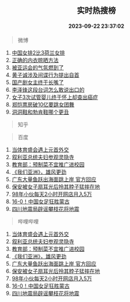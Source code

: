 <div align="center"><h2>实时热搜榜</h2><h4>2023-09-22 23:37:02</h4></div>

> 微博  

1. [中国女排2比3荷兰女排](https://s.weibo.com/weibo?q=%23%E4%B8%AD%E5%9B%BD%E5%A5%B3%E6%8E%922%E6%AF%943%E8%8D%B7%E5%85%B0%E5%A5%B3%E6%8E%92%23&t=31&band_rank=1&Refer=top)<br />
2. [正确的内衣晾晒方法](https://s.weibo.com/weibo?q=%23%E6%AD%A3%E7%A1%AE%E7%9A%84%E5%86%85%E8%A1%A3%E6%99%BE%E6%99%92%E6%96%B9%E6%B3%95%23&t=31&band_rank=2&Refer=top)<br />
3. [被亚运会的气氛燃到了](https://s.weibo.com/weibo?q=%23%E8%A2%AB%E4%BA%9A%E8%BF%90%E4%BC%9A%E7%9A%84%E6%B0%94%E6%B0%9B%E7%87%83%E5%88%B0%E4%BA%86%23&t=31&band_rank=3&Refer=top)<br />
4. [黄子诚涉及间谍行为提出自首](https://s.weibo.com/weibo?q=%23%E9%BB%84%E5%AD%90%E8%AF%9A%E6%B6%89%E5%8F%8A%E9%97%B4%E8%B0%8D%E8%A1%8C%E4%B8%BA%E6%8F%90%E5%87%BA%E8%87%AA%E9%A6%96%23&t=31&band_rank=4&Refer=top)<br />
5. [国产剧女主终于长嘴了](https://s.weibo.com/weibo?q=%23%E5%9B%BD%E4%BA%A7%E5%89%A7%E5%A5%B3%E4%B8%BB%E7%BB%88%E4%BA%8E%E9%95%BF%E5%98%B4%E4%BA%86%23&t=31&band_rank=5&Refer=top)<br />
6. [李泽锋这段台词怎么敢说出口的](https://s.weibo.com/weibo?q=%23%E6%9D%8E%E6%B3%BD%E9%94%8B%E8%BF%99%E6%AE%B5%E5%8F%B0%E8%AF%8D%E6%80%8E%E4%B9%88%E6%95%A2%E8%AF%B4%E5%87%BA%E5%8F%A3%E7%9A%84%23&t=31&band_rank=6&Refer=top)<br />
7. [女子3次试管婴儿终于怀上却查出癌症](https://s.weibo.com/weibo?q=%23%E5%A5%B3%E5%AD%903%E6%AC%A1%E8%AF%95%E7%AE%A1%E5%A9%B4%E5%84%BF%E7%BB%88%E4%BA%8E%E6%80%80%E4%B8%8A%E5%8D%B4%E6%9F%A5%E5%87%BA%E7%99%8C%E7%97%87%23&t=31&band_rank=7&Refer=top)<br />
8. [郑恺票房破10亿要跳女团舞](https://s.weibo.com/weibo?q=%23%E9%83%91%E6%81%BA%E7%A5%A8%E6%88%BF%E7%A0%B410%E4%BA%BF%E8%A6%81%E8%B7%B3%E5%A5%B3%E5%9B%A2%E8%88%9E%23&t=31&band_rank=8&Refer=top)<br />
9. [洞洞鞋和勃肯鞋哪个更丑](https://s.weibo.com/weibo?q=%23%E6%B4%9E%E6%B4%9E%E9%9E%8B%E5%92%8C%E5%8B%83%E8%82%AF%E9%9E%8B%E5%93%AA%E4%B8%AA%E6%9B%B4%E4%B8%91%23&t=31&band_rank=9&Refer=top)<br />

> 知乎  


> 百度  

1. [当体育盛会遇上元首外交](https://www.baidu.com/s?wd=%E5%BD%93%E4%BD%93%E8%82%B2%E7%9B%9B%E4%BC%9A%E9%81%87%E4%B8%8A%E5%85%83%E9%A6%96%E5%A4%96%E4%BA%A4&sa=fyb_news&rsv_dl=fyb_news)<br />
2. [叙利亚总统夫妇参观灵隐寺](https://www.baidu.com/s?wd=%E5%8F%99%E5%88%A9%E4%BA%9A%E6%80%BB%E7%BB%9F%E5%A4%AB%E5%A6%87%E5%8F%82%E8%A7%82%E7%81%B5%E9%9A%90%E5%AF%BA&sa=fyb_news&rsv_dl=fyb_news)<br />
3. [教育部：预制菜不宜推广进校园](https://www.baidu.com/s?wd=%E6%95%99%E8%82%B2%E9%83%A8%EF%BC%9A%E9%A2%84%E5%88%B6%E8%8F%9C%E4%B8%8D%E5%AE%9C%E6%8E%A8%E5%B9%BF%E8%BF%9B%E6%A0%A1%E5%9B%AD&sa=fyb_news&rsv_dl=fyb_news)<br />
4. [《我们亚洲》，雄风更劲](https://www.baidu.com/s?wd=%E3%80%8A%E6%88%91%E4%BB%AC%E4%BA%9A%E6%B4%B2%E3%80%8B%EF%BC%8C%E9%9B%84%E9%A3%8E%E6%9B%B4%E5%8A%B2&sa=fyb_news&rsv_dl=fyb_news)<br />
5. [广东大量鱼跃出海面跳上岸 官方回应](https://www.baidu.com/s?wd=%E5%B9%BF%E4%B8%9C%E5%A4%A7%E9%87%8F%E9%B1%BC%E8%B7%83%E5%87%BA%E6%B5%B7%E9%9D%A2%E8%B7%B3%E4%B8%8A%E5%B2%B8+%E5%AE%98%E6%96%B9%E5%9B%9E%E5%BA%94&sa=fyb_news&rsv_dl=fyb_news)<br />
6. [保安被女子扇耳光后拎其脖子猛摔在地](https://www.baidu.com/s?wd=%E4%BF%9D%E5%AE%89%E8%A2%AB%E5%A5%B3%E5%AD%90%E6%89%87%E8%80%B3%E5%85%89%E5%90%8E%E6%8B%8E%E5%85%B6%E8%84%96%E5%AD%90%E7%8C%9B%E6%91%94%E5%9C%A8%E5%9C%B0&sa=fyb_news&rsv_dl=fyb_news)<br />
7. [98年小伙每天2小时开网店月入5万](https://www.baidu.com/s?wd=98%E5%B9%B4%E5%B0%8F%E4%BC%99%E6%AF%8F%E5%A4%A92%E5%B0%8F%E6%97%B6%E5%BC%80%E7%BD%91%E5%BA%97%E6%9C%88%E5%85%A55%E4%B8%87&sa=fyb_news&rsv_dl=fyb_news)<br />
8. [16-0！中国女足狂胜蒙古](https://www.baidu.com/s?wd=16-0%EF%BC%81%E4%B8%AD%E5%9B%BD%E5%A5%B3%E8%B6%B3%E7%8B%82%E8%83%9C%E8%92%99%E5%8F%A4&sa=fyb_news&rsv_dl=fyb_news)<br />
9. [四川地震局辟谣攀枝花将地震](https://www.baidu.com/s?wd=%E5%9B%9B%E5%B7%9D%E5%9C%B0%E9%9C%87%E5%B1%80%E8%BE%9F%E8%B0%A3%E6%94%80%E6%9E%9D%E8%8A%B1%E5%B0%86%E5%9C%B0%E9%9C%87&sa=fyb_news&rsv_dl=fyb_news)<br />

> 哔哩哔哩  

1. [当体育盛会遇上元首外交](https://www.baidu.com/s?wd=%E5%BD%93%E4%BD%93%E8%82%B2%E7%9B%9B%E4%BC%9A%E9%81%87%E4%B8%8A%E5%85%83%E9%A6%96%E5%A4%96%E4%BA%A4&sa=fyb_news&rsv_dl=fyb_news)<br />
2. [叙利亚总统夫妇参观灵隐寺](https://www.baidu.com/s?wd=%E5%8F%99%E5%88%A9%E4%BA%9A%E6%80%BB%E7%BB%9F%E5%A4%AB%E5%A6%87%E5%8F%82%E8%A7%82%E7%81%B5%E9%9A%90%E5%AF%BA&sa=fyb_news&rsv_dl=fyb_news)<br />
3. [教育部：预制菜不宜推广进校园](https://www.baidu.com/s?wd=%E6%95%99%E8%82%B2%E9%83%A8%EF%BC%9A%E9%A2%84%E5%88%B6%E8%8F%9C%E4%B8%8D%E5%AE%9C%E6%8E%A8%E5%B9%BF%E8%BF%9B%E6%A0%A1%E5%9B%AD&sa=fyb_news&rsv_dl=fyb_news)<br />
4. [《我们亚洲》，雄风更劲](https://www.baidu.com/s?wd=%E3%80%8A%E6%88%91%E4%BB%AC%E4%BA%9A%E6%B4%B2%E3%80%8B%EF%BC%8C%E9%9B%84%E9%A3%8E%E6%9B%B4%E5%8A%B2&sa=fyb_news&rsv_dl=fyb_news)<br />
5. [广东大量鱼跃出海面跳上岸 官方回应](https://www.baidu.com/s?wd=%E5%B9%BF%E4%B8%9C%E5%A4%A7%E9%87%8F%E9%B1%BC%E8%B7%83%E5%87%BA%E6%B5%B7%E9%9D%A2%E8%B7%B3%E4%B8%8A%E5%B2%B8+%E5%AE%98%E6%96%B9%E5%9B%9E%E5%BA%94&sa=fyb_news&rsv_dl=fyb_news)<br />
6. [保安被女子扇耳光后拎其脖子猛摔在地](https://www.baidu.com/s?wd=%E4%BF%9D%E5%AE%89%E8%A2%AB%E5%A5%B3%E5%AD%90%E6%89%87%E8%80%B3%E5%85%89%E5%90%8E%E6%8B%8E%E5%85%B6%E8%84%96%E5%AD%90%E7%8C%9B%E6%91%94%E5%9C%A8%E5%9C%B0&sa=fyb_news&rsv_dl=fyb_news)<br />
7. [98年小伙每天2小时开网店月入5万](https://www.baidu.com/s?wd=98%E5%B9%B4%E5%B0%8F%E4%BC%99%E6%AF%8F%E5%A4%A92%E5%B0%8F%E6%97%B6%E5%BC%80%E7%BD%91%E5%BA%97%E6%9C%88%E5%85%A55%E4%B8%87&sa=fyb_news&rsv_dl=fyb_news)<br />
8. [16-0！中国女足狂胜蒙古](https://www.baidu.com/s?wd=16-0%EF%BC%81%E4%B8%AD%E5%9B%BD%E5%A5%B3%E8%B6%B3%E7%8B%82%E8%83%9C%E8%92%99%E5%8F%A4&sa=fyb_news&rsv_dl=fyb_news)<br />
9. [四川地震局辟谣攀枝花将地震](https://www.baidu.com/s?wd=%E5%9B%9B%E5%B7%9D%E5%9C%B0%E9%9C%87%E5%B1%80%E8%BE%9F%E8%B0%A3%E6%94%80%E6%9E%9D%E8%8A%B1%E5%B0%86%E5%9C%B0%E9%9C%87&sa=fyb_news&rsv_dl=fyb_news)<br />
